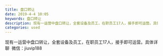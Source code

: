 ```yaml
---
title: 盘口转让
date: 2019-4-4 10:05
keywords: 盘口转让
description: 现有一运营中盘口转让，全套设备及员工，在职员工17人，接手即可运营。具体详聊  微信：jiuvip188
categories: used
---
```

<td class="t_f" id="postmessage_3389595">

现有一运营中盘口转让，全套设备及员工，在职员工17人，接手即可运营。具体详聊  微信：jiuvip188</td>

